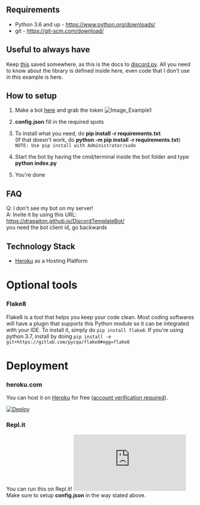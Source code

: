 ## Requirements
- Python 3.6 and up - https://www.python.org/downloads/
- git - https://git-scm.com/download/

## Useful to always have
Keep [this](https://discordpy.readthedocs.io/en/latest/) saved somewhere, as this is the docs to [discord.py]().
All you need to know about the library is defined inside here, even code that I don't use in this example is here.

## How to setup
1. Make a bot [here](https://discordapp.com/developers/applications/me) and grab the token
![Image_Example1](https://i.alexflipnote.dev/f9668b.png)
<!-- thank you alex flip note, i learned a lot-->

2. **config.json** fill in the required spots

3. To install what you need, do **pip install -r requirements.txt**<br>
(If that doesn't work, do **python -m pip install -r requirements.txt**)<br>
`NOTE: Use pip install with Administrator/sudo`

4. Start the bot by having the cmd/terminal inside the bot folder and type **python index.py**

5. You're done

## FAQ
Q: I don't see my bot on my server!<br>
A: Invite it by using this URL: https://drapaiton.github.io/DiscordTemplateBot/<br>you need the bot client id, go backwards


## Technology Stack
 - [Heroku](https://www.heroku.com) as a Hosting Platform
 


# Optional tools
### Flake8
Flake8 is a tool that helps you keep your code clean. Most coding softwares will have a plugin that supports this Python module so it can be integrated with your IDE. To install it, simply do `pip install flake8`. If you're using python 3.7, install by doing `pip install -e git+https://gitlab.com/pycqa/flake8#egg=flake8`


# Deployment

### heroku.com
You can host it on [Heroku](https://www.heroku.com) for free ([account verification required](https://devcenter.heroku.com/articles/account-verification)).

[![Deploy](https://www.herokucdn.com/deploy/button.svg)](https://heroku.com/deploy)


### Repl.it
You can run this on Repl.it!
[![Run on Repl.it](https://repl.it/badge/github/AlexFlipnote/discord_bot.py)](https://repl.it/github/AlexFlipnote/discord_bot.py)
Make sure to setup **config.json** in the way stated above.
